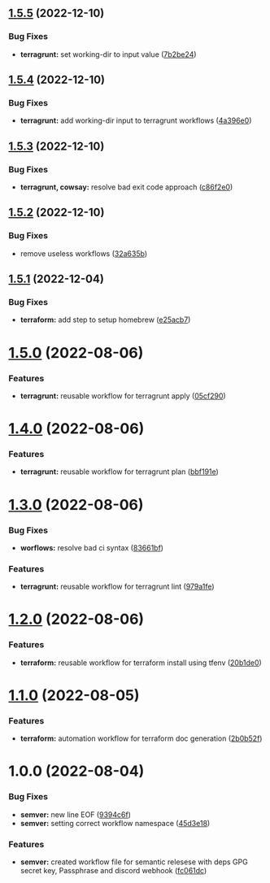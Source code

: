 ## [1.5.5](https://github.com/kolvin/workflows/compare/v1.5.4...v1.5.5) (2022-12-10)


### Bug Fixes

* **terragrunt:** set working-dir to input value ([7b2be24](https://github.com/kolvin/workflows/commit/7b2be24bce44b0b70d51bd9d337f2b0ba1b461fc))

## [1.5.4](https://github.com/kolvin/workflows/compare/v1.5.3...v1.5.4) (2022-12-10)


### Bug Fixes

* **terragrunt:** add working-dir input to terragrunt workflows ([4a396e0](https://github.com/kolvin/workflows/commit/4a396e01da87682679fd0464a9b42824c6fd6977))

## [1.5.3](https://github.com/kolvin/workflows/compare/v1.5.2...v1.5.3) (2022-12-10)


### Bug Fixes

* **terragrunt, cowsay:** resolve bad exit code approach ([c86f2e0](https://github.com/kolvin/workflows/commit/c86f2e0446624ac0fae4f3bc582774483b683e34))

## [1.5.2](https://github.com/kolvin/workflows/compare/v1.5.1...v1.5.2) (2022-12-10)


### Bug Fixes

* remove useless workflows ([32a635b](https://github.com/kolvin/workflows/commit/32a635b36741bc6d75a82c7f936f1eb06e419bbd))

## [1.5.1](https://github.com/kolvin/workflows/compare/v1.5.0...v1.5.1) (2022-12-04)


### Bug Fixes

* **terraform:** add step to setup homebrew ([e25acb7](https://github.com/kolvin/workflows/commit/e25acb762e202f5238d1c67e4bd77842b83645af))

# [1.5.0](https://github.com/kolvin/workflows/compare/v1.4.0...v1.5.0) (2022-08-06)


### Features

* **terragrunt:** reusable workflow for terragrunt apply ([05cf290](https://github.com/kolvin/workflows/commit/05cf2906c1330657d23f794608097dbb59573a2b))

# [1.4.0](https://github.com/kolvin/workflows/compare/v1.3.0...v1.4.0) (2022-08-06)


### Features

* **terragrunt:** reusable workflow for terragrunt plan ([bbf191e](https://github.com/kolvin/workflows/commit/bbf191e75c8c479c6021cca4d831b0868b30191c))

# [1.3.0](https://github.com/kolvin/workflows/compare/v1.2.0...v1.3.0) (2022-08-06)


### Bug Fixes

* **worflows:** resolve bad ci syntax ([83661bf](https://github.com/kolvin/workflows/commit/83661bfce0ffc3403a82715ac3f38f870f74f246))


### Features

* **terragrunt:** reusable workflow for terragrunt lint ([979a1fe](https://github.com/kolvin/workflows/commit/979a1fe4cbcd23a8b15506c741914dd4e623ca9a))

# [1.2.0](https://github.com/kolvin/workflows/compare/v1.1.0...v1.2.0) (2022-08-06)


### Features

* **terraform:** reusable workflow for terraform install using tfenv ([20b1de0](https://github.com/kolvin/workflows/commit/20b1de0ba70727b34778943e83423930c7bd9ba1))

# [1.1.0](https://github.com/kolvin/workflows/compare/v1.0.0...v1.1.0) (2022-08-05)


### Features

* **terraform:** automation workflow for terraform doc generation ([2b0b52f](https://github.com/kolvin/workflows/commit/2b0b52f68717dcb5355c5d2a5fbe8d1ab1350e97))

# 1.0.0 (2022-08-04)


### Bug Fixes

* **semver:** new line EOF ([9394c6f](https://github.com/kolvin/workflows/commit/9394c6ff18c76ab95411b6f6235131388be2cd0c))
* **semver:** setting correct workflow namespace ([45d3e18](https://github.com/kolvin/workflows/commit/45d3e18095783526e05a619294b70d14d8e71f66))


### Features

* **semver:** created workflow file for semantic relesese with deps GPG secret key, Passphrase and discord webhook ([fc061dc](https://github.com/kolvin/workflows/commit/fc061dcdeef85c0267790b2472a65012771e4f89))

